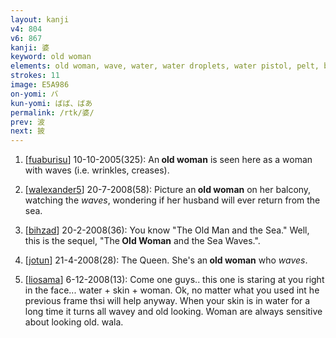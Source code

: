 ```yaml
---
layout: kanji
v4: 804
v6: 867
kanji: 婆
keyword: old woman
elements: old woman, wave, water, water droplets, water pistol, pelt, branch, ten, needle, crotch, hook, woman
strokes: 11
image: E5A986
on-yomi: バ
kun-yomi: ばば、ばあ
permalink: /rtk/婆/
prev: 波
next: 披
---
```


1) [<a href="http://kanji.koohii.com/profile/fuaburisu">fuaburisu</a>] 10-10-2005(325): An<strong> old woman</strong> is seen here as a woman with waves (i.e. wrinkles, creases).

2) [<a href="http://kanji.koohii.com/profile/walexander5">walexander5</a>] 20-7-2008(58): Picture an<strong> old woman</strong> on her balcony, watching the <em>waves</em>, wondering if her husband will ever return from the sea.

3) [<a href="http://kanji.koohii.com/profile/bihzad">bihzad</a>] 20-2-2008(36): You know &quot;The Old Man and the Sea.&quot; Well, this is the sequel, &quot;The<strong> Old Woman</strong> and the Sea Waves.&quot;.

4) [<a href="http://kanji.koohii.com/profile/jotun">jotun</a>] 21-4-2008(28): The Queen. She&#039;s an<strong> old woman</strong> who <em>waves</em>.

5) [<a href="http://kanji.koohii.com/profile/liosama">liosama</a>] 6-12-2008(13): Come one guys.. this one is staring at you right in the face... water + skin + woman. Ok, no matter what you used int he previous frame thsi will help anyway. When your skin is in water for a long time it turns all wavey and old looking. Woman are always sensitive about looking old. wala.

